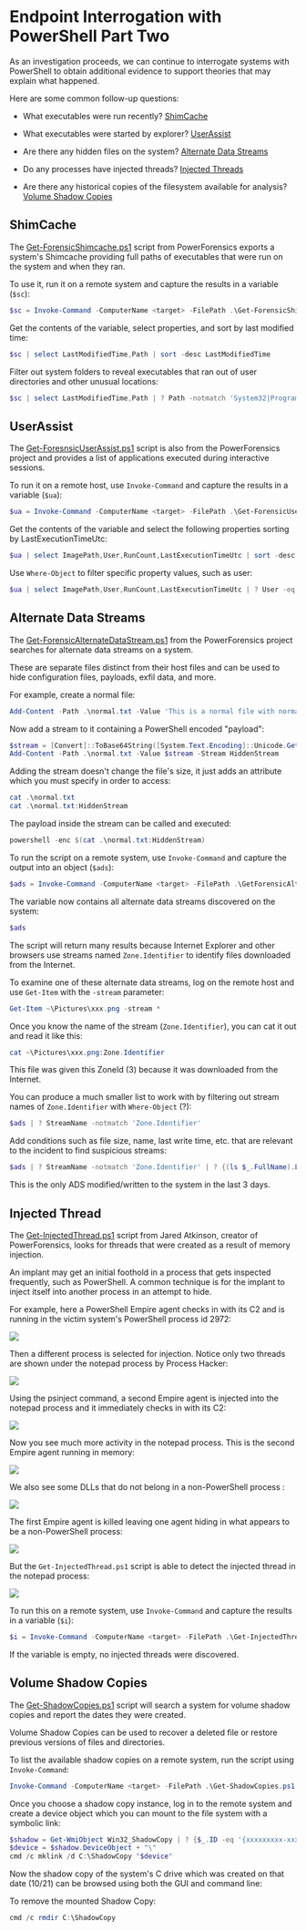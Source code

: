 # Endpoint Interrogation with PowerShell Part Two

As an investigation proceeds, we can continue to interrogate systems
with PowerShell to obtain additional evidence to support theories that
may explain what happened.

Here are some common follow-up questions:

- What executables were run recently?  [ShimCache](#shimcache)

- What executables were started by explorer?  [UserAssist](#userassist)

- Are there any hidden files on the system?  [Alternate Data Streams](#alternate-data-streams)

- Do any processes have injected threads?  [Injected Threads](#injected-threads)

- Are there any historical copies of the filesystem available for analysis?  [Volume Shadow Copies](#volume-shadow-copies)



## ShimCache

The
[Get-ForensicShimcache.ps1]()
script from PowerForensics exports a system's Shimcache providing full
paths of executables that were run on the system and when they ran.

To use it, run it on a remote system and capture the
results in a variable (`$sc`):

```powershell
$sc = Invoke-Command -ComputerName <target> -FilePath .\Get-ForensicShimcache.ps1
```

Get the contents of the variable, select properties, and
sort by last modified time:

```powershell
$sc | select LastModifiedTime,Path | sort -desc LastModifiedTime
```

Filter out system folders to reveal executables that ran
out of user directories and other unusual locations:

```powershell
$sc | select LastModifiedTime,Path | ? Path -notmatch 'System32|Program Files|Windows' | sort -desc LastModifiedTime
```


## UserAssist

The
[Get-ForesnsicUserAssist.ps1]()
script is also from the PowerForensics project and provides a list of
applications executed during interactive sessions.

To run it on a remote host, use `Invoke-Command` and
capture the results in a variable (`$ua`):

```powershell
$ua = Invoke-Command -ComputerName <target> -FilePath .\Get-ForensicUserAssist.ps1
```

Get the contents of the variable and select the
following properties sorting by LastExecutionTimeUtc:

```powershell
$ua | select ImagePath,User,RunCount,LastExecutionTimeUtc | sort -desc LastExecutionTimeUtc
```

Use `Where-Object` to filter specific property values,
such as user:

```powershell
$ua | select ImagePath,User,RunCount,LastExecutionTimeUtc | ? User -eq <user> | sort -desc LastExecutionTimeUtc
```


## Alternate Data Streams

The
[Get-ForensicAlternateDataStream.ps1]()
from the PowerForensics project searches for alternate data streams on a
system.

These are separate files distinct from their host files and can be used
to hide configuration files, payloads, exfil data, and more.

For example, create a normal file:

```powershell
Add-Content -Path .\normal.txt -Value 'This is a normal file with normal text.'
```

Now add a stream to it containing a PowerShell encoded
"payload":

```powershell
$stream = [Convert]::ToBase64String([System.Text.Encoding]::Unicode.GetBytes("Write-Host `"The PowerShell script was successfully executed!`""))
Add-Content -Path .\normal.txt -Value $stream -Stream HiddenStream
```


Adding the stream doesn't change the file's size, it
just adds an attribute which you must specify in order to access:

```powershell
cat .\normal.txt
cat .\normal.txt:HiddenStream
```

The payload inside the stream can be called and
executed:
          
```powershell
powershell -enc $(cat .\normal.txt:HiddenStream)
```

To run the script on a remote system, use
`Invoke-Command` and capture the output into an object (`$ads`):

```powershell
$ads = Invoke-Command -ComputerName <target> -FilePath .\GetForensicAlternateDataStream.ps1
```

The variable now contains all alternate data streams
discovered on the system:

```powershell
$ads
```               

The script will return many results because Internet
Explorer and other browsers use streams named `Zone.Identifier` to
identify files downloaded from the Internet.

To examine one of these alternate data streams, log on
the remote host and use `Get-Item` with the `-stream` parameter:

```powershell
Get-Item ~\Pictures\xxx.png -stream *
```

Once you know the name of the stream (`Zone.Identifier`),
you can cat it out and read it like this:

```powershell
cat ~\Pictures\xxx.png:Zone.Identifier
```

This file was given this ZoneId (3) because it was
downloaded from the Internet.

You can produce a much smaller list to work with by
filtering out stream names of `Zone.Identifier` with `Where-Object` (?):

```powershell
$ads | ? StreamName -notmatch 'Zone.Identifier'
```

Add conditions such as file size, name, last write time,
etc. that are relevant to the incident to find suspicious streams:

```powershell
$ads | ? StreamName -notmatch 'Zone.Identifier' | ? {(ls $_.FullName).LastWriteTime -gt $(Get-Date).AddDays(-3)} 2>$null
```

This is the only ADS modified/written to the system in the last 3 days.

## Injected Thread

The
[Get-InjectedThread.ps1]()
script from Jared Atkinson, creator of PowerForensics, looks for threads
that were created as a result of memory injection.

An implant may get an initial foothold in a process that
gets inspected frequently, such as PowerShell.  A common technique is
for the implant to inject itself into another process in an attempt to
hide.

For example, here a PowerShell Empire agent checks in
with its C2 and is running in the victim system's PowerShell process id
2972:

![](images/Endpoint%20Interrogation%20PowerShell%202/image017.png)

Then a different process is selected for injection. 
Notice only two threads are shown under the notepad process by Process
Hacker:

![](images/Endpoint%20Interrogation%20PowerShell%202/image018.png)

Using the psinject command, a second Empire agent is
injected into the notepad process and it immediately checks in with its
C2:

![](images/Endpoint%20Interrogation%20PowerShell%202/image019.png)

Now you see much more activity in the notepad process. 
This is the second Empire agent running in memory:

![](images/Endpoint%20Interrogation%20PowerShell%202/image020.png)

We also see some DLLs that do not belong in a
non-PowerShell process :

![](images/Endpoint%20Interrogation%20PowerShell%202/image021.png)

The first Empire agent is killed leaving one agent
hiding in what appears to be a non-PowerShell process:

![](images/Endpoint%20Interrogation%20PowerShell%202/image022.png)

But the `Get-InjectedThread.ps1` script is able to detect
the injected thread in the notepad process:

![](images/Endpoint%20Interrogation%20PowerShell%202/image023.png)

To run this on a remote system, use `Invoke-Command`
and capture the results in a variable (`$i`):               

```powershell
$i = Invoke-Command -ComputerName <target> -FilePath .\Get-InjectedThread.ps1
```

If the variable is empty, no injected threads were
discovered.

## Volume Shadow Copies

The
[Get-ShadowCopies.ps1]()
script will search a system for volume shadow copies and report the
dates they were created.

Volume Shadow Copies can be used to recover a deleted file or restore
previous versions of files and directories.

To list the available shadow copies on a remote system,
run the script using `Invoke-Command`:

```powershell
Invoke-Command -ComputerName <target> -FilePath .\Get-ShadowCopies.ps1
```

Once you choose a shadow copy instance, log in to the
remote system and create a device object which you can mount to the file
system with a symbolic link:

```powershell
$shadow = Get-WmiObject Win32_ShadowCopy | ? {$_.ID -eq '{xxxxxxxxx-xxxx-xxxx-xxxx-xxxxxxxxxxxx}'}
$device = $shadow.DeviceObject + "\"
cmd /c mklink /d C:\ShadowCopy "$device"
```

Now the shadow copy of the system's C drive which was created on that
date (10/21) can be browsed using both the GUI and command line:

To remove the mounted Shadow Copy:

```powershell
cmd /c rmdir C:\ShadowCopy
```
